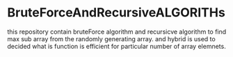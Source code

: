 # BruteForceAndRecursiveALGORITHs
this repository contain bruteForce algorithm and recursicve algorithm
to find max sub array from the randomly generating array.
and hybrid is used to decided what is function is efficient 
for particular number of array elemnets.
